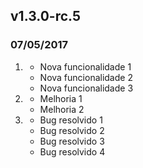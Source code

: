 ## v1.3.0-rc.5
### 07/05/2017

1. [](#new)
    * Nova funcionalidade 1
    * Nova funcionalidade 2
    * Nova funcionalidade 3
1. [](#improved)
    * Melhoria 1
    * Melhoria 2
1. [](#bugfix)
    * Bug resolvido 1
    * Bug resolvido 2
    * Bug resolvido 3
    * Bug resolvido 4
